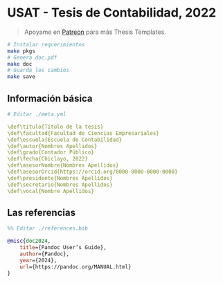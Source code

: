 # USAT - Tesis de Contabilidad, 2022

> Apoyame en [Patreon](https://patreon.com/moixllik) para más Thesis Templates.

```bash
# Instalar requerimientos
make pkgs
# Genera doc.pdf
make doc
# Guarda los cambios
make save
```

## Información básica

```yml
# Editar ./meta.yml

\def\titulo{Título de la tesis}
\def\facultad{Facultad de Ciencias Empresariales}
\def\escuela{Escuela de Contabilidad}
\def\autor{Nombres Apellidos}
\def\grado{Contador Público}
\def\fecha{Chiclayo, 2022}
\def\asesorNombre{Nombres Apellidos}
\def\asesorOrcid{https://orcid.org/0000-0000-0000-0000}
\def\presidente{Nombres Apellidos}
\def\secretario{Nombres Apellidos}
\def\vocal{Nombre Apellidos}
```

## Las referencias

```bib
%% Editar ./references.bib

@misc{doc2024,
    title={Pandoc User’s Guide},
    author={Pandoc},
    year={2024},
    url={https://pandoc.org/MANUAL.html}
}
```
